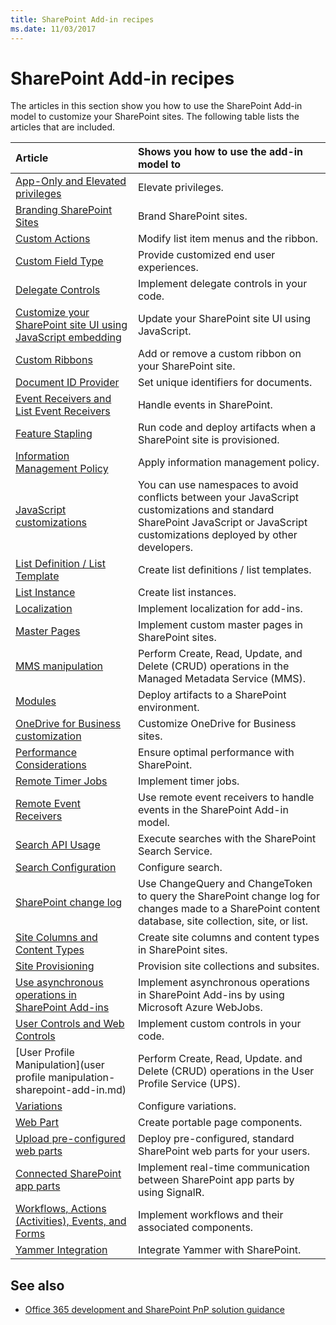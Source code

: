 ```yaml
---
title: SharePoint Add-in recipes
ms.date: 11/03/2017
---
```

# SharePoint Add-in recipes

The articles in this section show you how to use the SharePoint Add-in model to customize your SharePoint sites. The following table lists the articles that are included.

|**Article**|**Shows you how to use the add-in model to**|
|:-----|:-----|
|[App-Only and Elevated privileges](app-only-elevated-privileges-sharepoint-add-in.md)|Elevate privileges.|
|[Branding SharePoint Sites](branding-sharepoint-sites-sharepoint-add-in.md)|Brand SharePoint sites.|
|[Custom Actions](custom-actions-sharepoint-add-in.md)|Modify list item menus and the ribbon.|
|[Custom Field Type](custom-field-type-sharepoint-add-in.md)|Provide customized end user experiences.|
|[Delegate Controls](delegate-controls-sharepoint-add-in.md)|Implement delegate controls in your code.|
|[Customize your SharePoint site UI using JavaScript embedding](Customize-your-SharePoint-site-UI-by-using-JavaScript.md)|Update your SharePoint site UI using JavaScript.|
|[Custom Ribbons](Add-a-custom-ribbon-to-your-SharePoint-site.md)|Add or remove a custom ribbon on your SharePoint site.|
|[Document ID Provider](document-id-provider-sharepoint-add-in.md)|Set unique identifiers for documents.|
|[Event Receivers and List Event Receivers](event-receiver-and-list-event-receiver-sharepoint-add-in.md)|Handle events in SharePoint.|
|[Feature Stapling](feature-stapling-sharepoint-add-in.md)|Run code and deploy artifacts when a SharePoint site is provisioned.|
|[Information Management Policy](information-management-policy-sharepoint-add-in.md)|Apply information management policy.|
|[JavaScript customizations](Embedding-JavaScript-into-SharePoint.md)|You can use namespaces to avoid conflicts between your JavaScript customizations and standard SharePoint JavaScript or JavaScript customizations deployed by other developers.|
|[List Definition / List Template](list-definition-template-sharepoint-add-in.md)|Create list definitions / list templates.|
|[List Instance](list-instance-sharepoint-add-in.md)|Create list instances.|
|[Localization](localization-sharepoint-add-in.md)|Implement localization for add-ins.|
|[Master Pages](master-pages-sharepoint-add-in.md)|Implement custom master pages in SharePoint sites.|
|[MMS manipulation](mms-manipulation-sharepoint-add-in.md)|Perform Create, Read, Update, and Delete (CRUD) operations in the Managed Metadata Service (MMS).|
|[Modules](modules-sharepoint-add-in.md)|Deploy artifacts to a SharePoint environment.|
|[OneDrive for Business customization](onedrive-for-business-customization-sharepoint-add-in.md)|Customize OneDrive for Business sites.|
|[Performance Considerations](performance-considerations-sharepoint-add-in.md)|Ensure optimal performance with SharePoint.|
|[Remote Timer Jobs](remote-timer-jobs-sharepoint-add-in.md)|Implement timer jobs.|
|[Remote Event Receivers](Use-remote-event-receivers-in-SharePoint.md)|Use remote event receivers to handle events in the SharePoint Add-in model.|
|[Search API Usage](search-api-usage-sharepoint-add-in.md)|Execute searches with the SharePoint Search Service.|
|[Search Configuration](search-configuration-sharepoint-add-in.md)|Configure search.|
|[SharePoint change log](query-sharepoint-change-log-with-changequery-and-changeToken.md)|Use ChangeQuery and ChangeToken to query the SharePoint change log for changes made to a SharePoint content database, site collection, site, or list.|
|[Site Columns and Content Types](site-columns-and-content-types-sharepoint-add-in.md)|Create site columns and content types in SharePoint sites.|
|[Site Provisioning](site-provisioning-sharepoint-add-in.md)|Provision site collections and subsites.|
|[Use asynchronous operations in SharePoint Add-ins](use-asynchronous-operations-in-sharepoint-add-ins.md)|Implement asynchronous operations in SharePoint Add-ins by using Microsoft Azure WebJobs.|
|[User Controls and Web Controls](user-controls-and-web-controls-sharepoint-add-in.md)|Implement custom controls in your code.|
|[User Profile Manipulation](user profile manipulation-sharepoint-add-in.md)|Perform Create, Read, Update. and Delete (CRUD) operations in the User Profile Service (UPS).|
|[Variations](variations-sharepoint-add-in.md)|Configure variations.|
|[Web Part](web-part-sharepoint-add-in.md)|Create portable page components.|
|[Upload pre-configured web parts](upload-web-parts-in-sharepoint.md)|Deploy pre-configured, standard SharePoint web parts for your users.|
|[Connected SharePoint app parts](Connect-SharePoint-app-parts-by-using-SignalR.md)|Implement real-time communication between SharePoint app parts by using SignalR.|
|[Workflows, Actions (Activities), Events, and Forms](workflows-actions-events-and-forms-sharepoint-add-in.md)|Implement workflows and their associated components.|
|[Yammer Integration](yammer-integration-sharepoint-add-in.md)|Integrate Yammer with SharePoint.|

## See also

- [Office 365 development and SharePoint PnP solution guidance](office-365-development-patterns-and-practices-solution-guidance.md)

